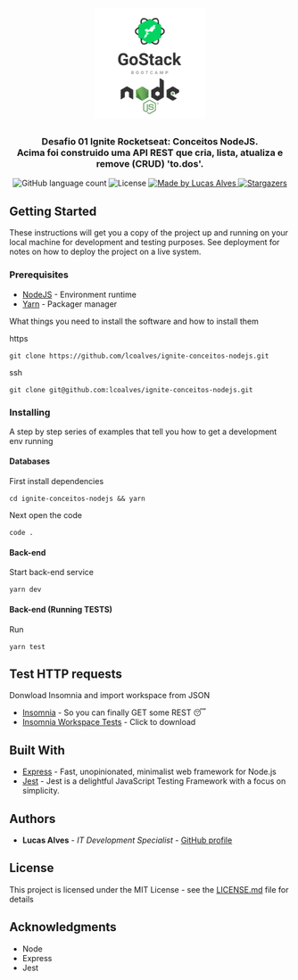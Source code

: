 <h1 align="center">
  <img alt="Desafio 01 Ignite Conceitos NodeJS" title="Desafio 01 Ignite Conceitos NodeJS" src=".github/gostack-node.png" width="200px" />
</h1>

<h3 align="center">
  Desafio 01 Ignite Rocketseat: Conceitos NodeJS.
  <br>
  Acima foi construido uma API REST que cria, lista, atualiza e remove (CRUD) 'to.dos'.
</h3>

<p align="center">
  <img alt="GitHub language count" src="https://img.shields.io/github/languages/count/lcoalves/ignite-conceitos-nodejs?color=%2304D361">

  <img alt="License" src="https://img.shields.io/badge/license-MIT-%2304D361">

  <a href="https://github.com/lcoalves">
    <img alt="Made by Lucas Alves" src="https://img.shields.io/badge/made%20by-Lucas%20Alves-%2304D361">
  </a>

  <a href="https://github.com/lcoalves/ignite-conceitos-nodejs/stargazers">
    <img alt="Stargazers" src="https://img.shields.io/github/stars/lcoalves/ignite-conceitos-nodejs?style=social">
  </a>
</p>

## Getting Started

These instructions will get you a copy of the project up and running on your local machine for development and testing purposes. See deployment for notes on how to deploy the project on a live system.

### Prerequisites
- [NodeJS](https://nodejs.org/en/) - Environment runtime
- [Yarn](https://yarnpkg.com/getting-started/install) - Packager manager

What things you need to install the software and how to install them

https
```
git clone https://github.com/lcoalves/ignite-conceitos-nodejs.git
```
ssh
```
git clone git@github.com:lcoalves/ignite-conceitos-nodejs.git
```

### Installing

A step by step series of examples that tell you how to get a development env running

#### Databases
First install dependencies
```
cd ignite-conceitos-nodejs && yarn
```
Next open the code
```
code .
```

#### Back-end
Start back-end service
```
yarn dev
```

#### Back-end (Running TESTS)
Run
```
yarn test
```

## Test HTTP requests
Donwload Insomnia and import workspace from JSON
* [Insomnia](https://insomnia.rest/download/) - So you can finally GET some REST 😴
* [Insomnia Workspace Tests](https://github.com/lcoalves/ignite-conceitos-nodejs/ignite-conceitos-nodejs-insomnia.json) - Click to download


## Built With

* [Express](https://expressjs.com/pt-br/starter/installing.html) - Fast, unopinionated, minimalist web framework for Node.js
* [Jest](https://jestjs.io/docs/en/getting-started) - Jest is a delightful JavaScript Testing Framework with a focus on simplicity.

## Authors

* **Lucas Alves** - *IT Development Specialist* - [GitHub profile](https://github.com/lcoalves)

## License

This project is licensed under the MIT License - see the [LICENSE.md](https://github.com/lcoalves/ignite-conceitos-nodejs/blob/master/LICENSE) file for details

## Acknowledgments

* Node
* Express
* Jest

